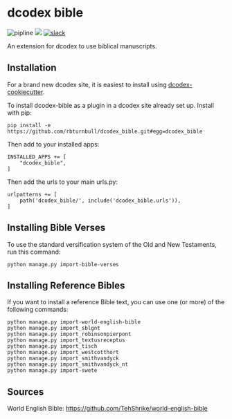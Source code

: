 # dcodex bible

![pipline](https://github.com/rbturnbull/dcodex_bible/actions/workflows/pipeline.yml/badge.svg)
[<img src="https://img.shields.io/badge/code%20style-black-000000.svg">](<https://github.com/psf/black>)
[![slack](https://img.shields.io/badge/dcodex-Join%20on%20Slack-green?style=flat&logo=slack)](https://join.slack.com/t/dcodex/shared_invite/zt-y2jpxumc-lDGGr3ZjndVqYLoyfCh1gA)

An extension for dcodex to use biblical manuscripts.

## Installation

For a brand new dcodex site, it is easiest to install using [dcodex-cookiecutter](https://github.com/rbturnbull/dcodex-cookiecutter).

To install dcodex-bible as a plugin in a dcodex site already set up. Install with pip:
```
pip install -e https://github.com/rbturnbull/dcodex_bible.git#egg=dcodex_bible
```

Then add to your installed apps:
```
INSTALLED_APPS += [
    "dcodex_bible",
]
```

Then add the urls to your main urls.py:
```
urlpatterns += [
    path('dcodex_bible/', include('dcodex_bible.urls')),    
]
```

## Installing Bible Verses

To use the standard versification system of the Old and New Testaments, run this command:
```
python manage.py import-bible-verses
```

## Installing Reference Bibles

If you want to install a reference Bible text, you can use one (or more) of the following commands:
```
python manage.py import-world-english-bible
python manage.py import_sblgnt
python manage.py import_robinsonpierpont
python manage.py import_textusreceptus
python manage.py import_tisch
python manage.py import_westcotthort
python manage.py import_smithvandyck
python manage.py import_smithvandyck_nt
python manage.py import-swete
```

## Sources

World English Bible: https://github.com/TehShrike/world-english-bible
